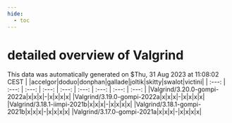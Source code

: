 ```yaml
---
hide:
  - toc
---
```


detailed overview of Valgrind
=============================


This data was automatically generated on $Thu, 31 Aug 2023 at 11:08:02 CEST
| |accelgor|doduo|donphan|gallade|joltik|skitty|swalot|victini|
| :---: | :---: | :---: | :---: | :---: | :---: | :---: | :---: | :---: |
|Valgrind/3.20.0-gompi-2022a|x|x|x|-|x|x|x|x|
|Valgrind/3.19.0-gompi-2022a|x|x|x|-|x|x|x|x|
|Valgrind/3.18.1-iimpi-2021b|x|x|x|-|x|x|x|x|
|Valgrind/3.18.1-gompi-2021b|x|x|x|-|x|x|x|x|
|Valgrind/3.17.0-gompi-2021a|x|x|x|-|x|x|x|x|
